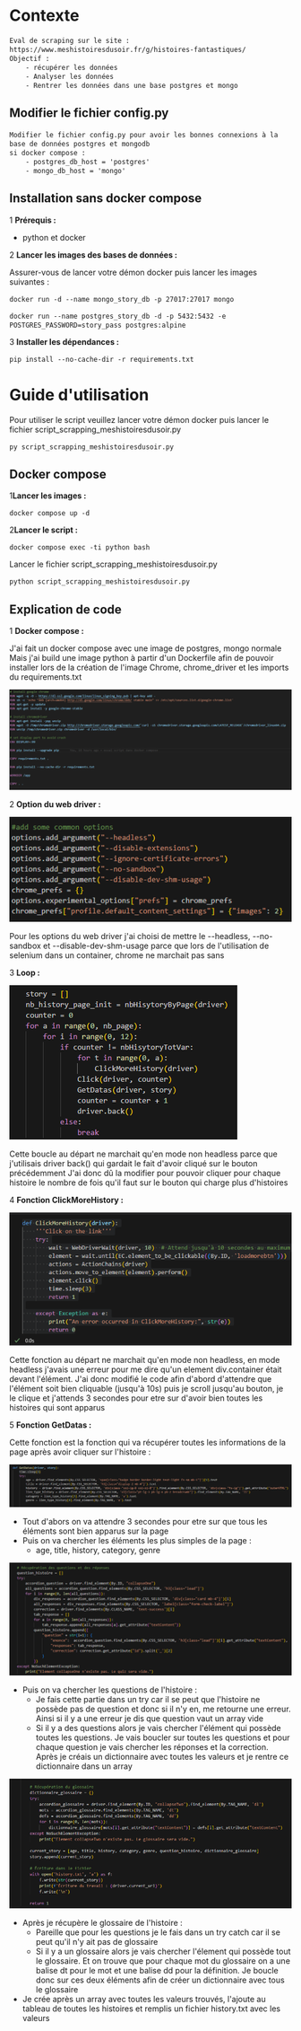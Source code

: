 # Contexte

    Eval de scraping sur le site : https://www.meshistoiresdusoir.fr/g/histoires-fantastiques/
    Objectif : 
        - récupérer les données
        - Analyser les données
        - Rentrer les données dans une base postgres et mongo

## Modifier le fichier config.py

    Modifier le fichier config.py pour avoir les bonnes connexions à la base de données postgres et mongodb
    si docker compose :
        - postgres_db_host = 'postgres' 
        - mongo_db_host = 'mongo'

## Installation sans docker compose

1 **Prérequis :**

   - python et docker

2 **Lancer les images des bases de données :**

   Assurer-vous de lancer votre démon docker puis lancer les images suivantes :

   ```
   docker run -d --name mongo_story_db -p 27017:27017 mongo
   ```
   ```
   docker run --name postgres_story_db -d -p 5432:5432 -e POSTGRES_PASSWORD=story_pass postgres:alpine
   ```

3 **Installer les dépendances :**

   ```
   pip install --no-cache-dir -r requirements.txt
   ```

# Guide d'utilisation

   Pour utiliser le script veuillez lancer votre démon docker puis lancer le fichier script_scrapping_meshistoiresdusoir.py

   ```
   py script_scrapping_meshistoiresdusoir.py
   ```

## Docker compose

1**Lancer les images :**

   ```
   docker compose up -d
   ```

2**Lancer le script :**

   ```
   docker compose exec -ti python bash
   ```

   Lancer le fichier script_scrapping_meshistoiresdusoir.py

   ```
   python script_scrapping_meshistoiresdusoir.py
   ```

## Explication de code

1 **Docker compose :**

   J'ai fait un docker compose avec une image de postgres, mongo normale
   Mais j'ai build une image python à partir d'un Dockerfile afin de pouvoir installer lors de la création de l'image Chrome, chrome_driver et les imports du requirements.txt

![alt text](https://github.com/bertreux/M1_PYTHON-_WEBSCRAPPING/blob/main/eval/doc/image/dockerfile.png?raw=true)

2 **Option du web driver :**

![alt text](https://github.com/bertreux/M1_PYTHON-_WEBSCRAPPING/blob/main/eval/doc/image/option_web_driver.png?raw=true)

   Pour les options du web driver j'ai choisi de mettre le --headless, --no-sandbox et --disable-dev-shm-usage parce que lors de l'utilisation de selenium dans un container, chrome ne marchait pas sans

3 **Loop :**

![alt text](https://github.com/bertreux/M1_PYTHON-_WEBSCRAPPING/blob/main/eval/doc/image/loop.png?raw=true)

   Cette boucle au départ ne marchait qu'en mode non headless parce que j'utilisais driver back() qui gardait le fait d'avoir cliqué sur le bouton précédemment
   J'ai donc dû la modifier pour pouvoir cliquer pour chaque histoire le nombre de fois qu'il faut sur le bouton qui charge plus d'histoires

4 **Fonction ClickMoreHistory :**

![alt text](https://github.com/bertreux/M1_PYTHON-_WEBSCRAPPING/blob/main/eval/doc/image/fonction_click_more_history.png?raw=true)

   Cette fonction au départ ne marchait qu'en mode non headless, en mode headless j'avais une erreur pour me dire qu'un element div.container était devant l'élément. J'ai donc modifié le code afin d'abord d'attendre que l'élément soit bien cliquable (jusqu'à 10s) puis je scroll jusqu'au bouton, je le clique et j'attends 3 secondes pour etre sur d'avoir bien toutes les histoires qui sont apparus

5 **Fonction GetDatas :**

   Cette fonction est la fonction qui va récupérer toutes les informations de la page après avoir cliquer sur l'histoire :

![alt text](https://github.com/bertreux/M1_PYTHON-_WEBSCRAPPING/blob/main/eval/doc/image/get_datas_part_1.png?raw=true)

   - Tout d'abors on va attendre 3 secondes pour etre sur que tous les éléments sont bien apparus sur la page
   - Puis on va chercher les éléments les plus simples de la page :
      - age, title, history, category, genre

![alt text](https://github.com/bertreux/M1_PYTHON-_WEBSCRAPPING/blob/main/eval/doc/image/get_datas_part_2.png?raw=true)

   - Puis on va chercher les questions de l'histoire :
      - Je fais cette partie dans un try car il se peut que l'histoire ne possède pas de question et donc si il n'y en, me retourne une erreur. Ainsi si il y a une erreur je dis que question vaut un array vide 
      - Si il y a des questions alors je vais chercher l'élément qui possède toutes les questions. Je vais boucler sur toutes les questions et pour chaque question je vais chercher les réponses et la correction. Après je créais un dictionnaire avec toutes les valeurs et je rentre ce dictionnaire dans un array

![alt text](https://github.com/bertreux/M1_PYTHON-_WEBSCRAPPING/blob/main/eval/doc/image/get_datas_part_3.png?raw=true)

   - Après je récupère le glossaire de l'histoire :
      - Pareille que pour les questions je le fais dans un try catch car il se peut qu'il n'y ait pas de glossaire
      - Si il y a un glossaire alors je vais chercher l'élement qui possède tout le glossaire. Et on trouve que pour chaque mot du glossaire on a une balise dt pour le mot et une balise dd pour la définition. Je boucle donc sur ces deux éléments afin de créer un dictionnaire avec tous le glossaire
   - Je crée après un array avec toutes les valeurs trouvés, l'ajoute au tableau de toutes les histoires et remplis un fichier history.txt avec les valeurs
